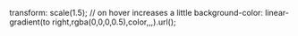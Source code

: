 transform: scale(1.5); // on hover increases a little
background-color: linear-gradient(to right,rgba(0,0,0,0.5),color,,,).url();
